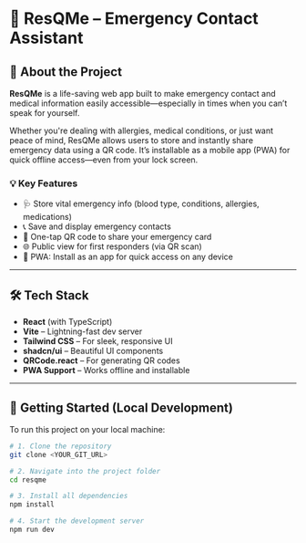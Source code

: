 # 🚨 ResQMe – Emergency Contact Assistant

## 🧠 About the Project

**ResQMe** is a life-saving web app built to make emergency contact and medical information easily accessible—especially in times when you can’t speak for yourself.

Whether you're dealing with allergies, medical conditions, or just want peace of mind, ResQMe allows users to store and instantly share emergency data using a QR code. It’s installable as a mobile app (PWA) for quick offline access—even from your lock screen.

### 💡 Key Features

- 🩺 Store vital emergency info (blood type, conditions, allergies, medications)
- 📞 Save and display emergency contacts
- 📲 One-tap QR code to share your emergency card
- 🌐 Public view for first responders (via QR scan)
- 📱 PWA: Install as an app for quick access on any device

---

## 🛠 Tech Stack

- **React** (with TypeScript)
- **Vite** – Lightning-fast dev server
- **Tailwind CSS** – For sleek, responsive UI
- **shadcn/ui** – Beautiful UI components
- **QRCode.react** – For generating QR codes
- **PWA Support** – Works offline and installable

---

## 🚀 Getting Started (Local Development)

To run this project on your local machine:

```bash
# 1. Clone the repository
git clone <YOUR_GIT_URL>

# 2. Navigate into the project folder
cd resqme

# 3. Install all dependencies
npm install

# 4. Start the development server
npm run dev
